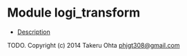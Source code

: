 

# Module logi_transform #
* [Description](#description)


TODO.
Copyright (c) 2014 Takeru Ohta <phjgt308@gmail.com>

